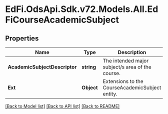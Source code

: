 # EdFi.OdsApi.Sdk.v72.Models.All.EdFiCourseAcademicSubject

## Properties

Name | Type | Description | Notes
------------ | ------------- | ------------- | -------------
**AcademicSubjectDescriptor** | **string** | The intended major subject/s area of the course. | 
**Ext** | **Object** | Extensions to the CourseAcademicSubject entity. | [optional] 

[[Back to Model list]](../../README.md#documentation-for-models) [[Back to API list]](../../README.md#documentation-for-api-endpoints) [[Back to README]](../../README.md)


